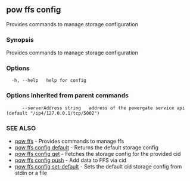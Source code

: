 ## pow ffs config

Provides commands to manage storage configuration

### Synopsis

Provides commands to manage storage configuration

### Options

```
  -h, --help   help for config
```

### Options inherited from parent commands

```
      --serverAddress string   address of the powergate service api (default "/ip4/127.0.0.1/tcp/5002")
```

### SEE ALSO

* [pow ffs](pow_ffs.md)	 - Provides commands to manage ffs
* [pow ffs config default](pow_ffs_config_default.md)	 - Returns the default storage config
* [pow ffs config get](pow_ffs_config_get.md)	 - Fetches the storage config for the provided cid
* [pow ffs config push](pow_ffs_config_push.md)	 - Add data to FFS via cid
* [pow ffs config set-default](pow_ffs_config_set-default.md)	 - Sets the default cid storage config from stdin or a file


